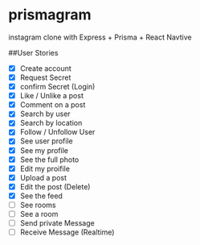 # prismagram
instagram clone with Express + Prisma + React Navtive


##User Stories
- [x] Create account
- [x] Request Secret
- [x] confirm Secret (Login)
- [x] Like / Unlike a post
- [x] Comment on a post
- [x] Search by user
- [x] Search by location
- [x] Follow / Unfollow User
- [x] See user profile
- [x] See my profile
- [x] See the full photo
- [x] Edit my proifile
- [x] Upload a post
- [x] Edit the post (Delete)
- [x] See the feed
- [ ] See rooms
- [ ] See a room
- [ ] Send private Message
- [ ] Receive Message (Realtime)

